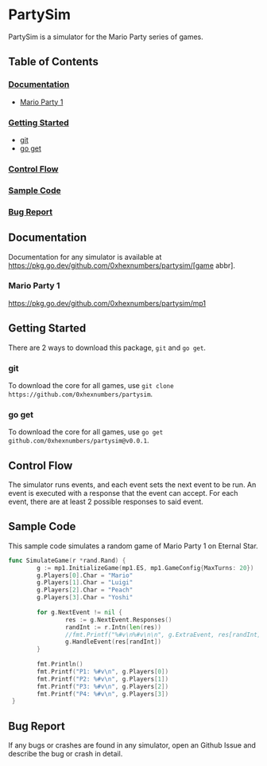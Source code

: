 # PartySim

PartySim is a simulator for the Mario Party series of games.

## Table of Contents

### [Documentation](#documentation)

- [Mario Party 1](#mario-party-1)

### [Getting Started](#getting-started)

- [git](#git)
- [go get](#go-get)
  
### [Control Flow](#control-flow)

### [Sample Code](#sample-code)

### [Bug Report](#bug-report)

## Documentation

Documentation for any simulator is available at https://pkg.go.dev/github.com/0xhexnumbers/partysim/[game abbr].

### Mario Party 1

https://pkg.go.dev/github.com/0xhexnumbers/partysim/mp1

## Getting Started

There are 2 ways to download this package, `git` and `go get`.

### git

To download the core for all games, use `git clone https://github.com/0xhexnumbers/partysim`.

### go get

To download the core for all games, use `go get github.com/0xhexnumbers/partysim@v0.0.1`.

## Control Flow

The simulator runs events, and each event sets the next event to be run. An event is executed with a response that the event can accept. For each event, there are at least 2 possible responses to said event.

## Sample Code

This sample code simulates a random game of Mario Party 1 on Eternal Star.

```go
func SimulateGame(r *rand.Rand) {
        g := mp1.InitializeGame(mp1.ES, mp1.GameConfig{MaxTurns: 20})
        g.Players[0].Char = "Mario"
        g.Players[1].Char = "Luigi"
        g.Players[2].Char = "Peach"
        g.Players[3].Char = "Yoshi"
 
        for g.NextEvent != nil {
                res := g.NextEvent.Responses()
                randInt := r.Intn(len(res))
                //fmt.Printf("%#v\n%#v\n\n", g.ExtraEvent, res[randInt])
                g.HandleEvent(res[randInt])
        }
 
        fmt.Println()
        fmt.Printf("P1: %#v\n", g.Players[0])
        fmt.Printf("P2: %#v\n", g.Players[1])
        fmt.Printf("P3: %#v\n", g.Players[2])
        fmt.Printf("P4: %#v\n", g.Players[3])
 }
```

## Bug Report

If any bugs or crashes are found in any simulator, open an Github Issue and describe the bug or crash in detail.
